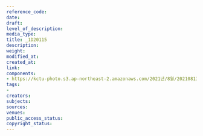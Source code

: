 ```yaml
---
reference_code: 
date: 
draft: 
level_of_description: 
media_type: 
title: _1D20115
description: 
weight: 
modified_at: 
created_at: 
link: 
components:
- https://kctu-photo.s3.ap-northeast-2.amazonaws.com/2021년/8월/20210813_8.13+5인미만+차별폐지+공동행동+개최/_1D20115.jpg
tags:
- 
creators: 
subjects: 
sources: 
venues: 
public_access_status: 
copyright_status: 
---
```


